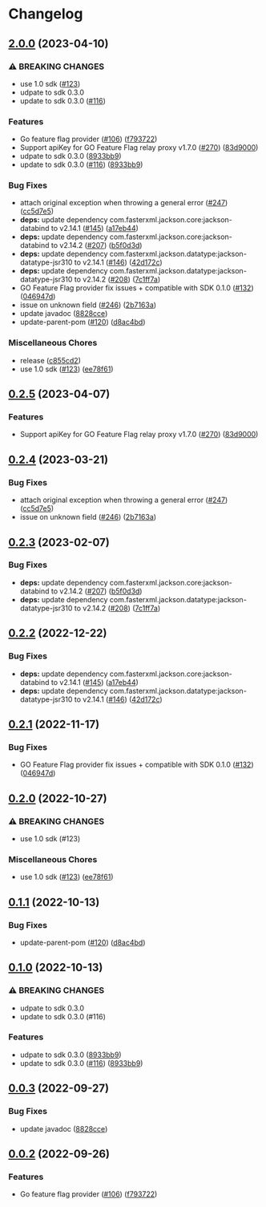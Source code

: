 # Changelog

## [2.0.0](https://github.com/toddbaert/java-sdk-contrib/compare/dev.openfeature.contrib.providers.go-feature-flag-v0.2.5...dev.openfeature.contrib.providers.go-feature-flag-v2.0.0) (2023-04-10)


### ⚠ BREAKING CHANGES

* use 1.0 sdk ([#123](https://github.com/toddbaert/java-sdk-contrib/issues/123))
* udpate to sdk 0.3.0
* update to sdk 0.3.0 ([#116](https://github.com/toddbaert/java-sdk-contrib/issues/116))

### Features

* Go feature flag provider ([#106](https://github.com/toddbaert/java-sdk-contrib/issues/106)) ([f793722](https://github.com/toddbaert/java-sdk-contrib/commit/f7937223d21ee97ebab2f42e79cb264d2b77ed4a))
* Support apiKey for GO Feature Flag relay proxy v1.7.0 ([#270](https://github.com/toddbaert/java-sdk-contrib/issues/270)) ([83d9000](https://github.com/toddbaert/java-sdk-contrib/commit/83d9000497c3bcfc544c0a38e57c32a4ebe5e0bb))
* udpate to sdk 0.3.0 ([8933bb9](https://github.com/toddbaert/java-sdk-contrib/commit/8933bb9b4521e44572b67e6784fd7ce6c541d7b8))
* update to sdk 0.3.0 ([#116](https://github.com/toddbaert/java-sdk-contrib/issues/116)) ([8933bb9](https://github.com/toddbaert/java-sdk-contrib/commit/8933bb9b4521e44572b67e6784fd7ce6c541d7b8))


### Bug Fixes

* attach original exception when throwing a general error ([#247](https://github.com/toddbaert/java-sdk-contrib/issues/247)) ([cc5d7e5](https://github.com/toddbaert/java-sdk-contrib/commit/cc5d7e56b9aecba075fc1515e035e9fc77bb1c9f))
* **deps:** update dependency com.fasterxml.jackson.core:jackson-databind to v2.14.1 ([#145](https://github.com/toddbaert/java-sdk-contrib/issues/145)) ([a17eb44](https://github.com/toddbaert/java-sdk-contrib/commit/a17eb44e2ccdd2eddd2be996ea2cc7141fc14e9a))
* **deps:** update dependency com.fasterxml.jackson.core:jackson-databind to v2.14.2 ([#207](https://github.com/toddbaert/java-sdk-contrib/issues/207)) ([b5f0d3d](https://github.com/toddbaert/java-sdk-contrib/commit/b5f0d3daa2a19a7b51648a6644eba9973f154be6))
* **deps:** update dependency com.fasterxml.jackson.datatype:jackson-datatype-jsr310 to v2.14.1 ([#146](https://github.com/toddbaert/java-sdk-contrib/issues/146)) ([42d172c](https://github.com/toddbaert/java-sdk-contrib/commit/42d172c6539b82e75de61028683a35a6ae08ece9))
* **deps:** update dependency com.fasterxml.jackson.datatype:jackson-datatype-jsr310 to v2.14.2 ([#208](https://github.com/toddbaert/java-sdk-contrib/issues/208)) ([7c1ff7a](https://github.com/toddbaert/java-sdk-contrib/commit/7c1ff7a731e7ce13126095e7d239709445929e5f))
* GO Feature Flag provider fix issues + compatible with SDK 0.1.0 ([#132](https://github.com/toddbaert/java-sdk-contrib/issues/132)) ([046947d](https://github.com/toddbaert/java-sdk-contrib/commit/046947dc58fa717d0bfa6d5c516261fe79fd9e9e))
* issue on unknown field ([#246](https://github.com/toddbaert/java-sdk-contrib/issues/246)) ([2b7163a](https://github.com/toddbaert/java-sdk-contrib/commit/2b7163a3f1392251d7268efa5751156ba8c93694))
* update javadoc ([8828cce](https://github.com/toddbaert/java-sdk-contrib/commit/8828cceadf3571b25155dbd8d0d88589244ade2a))
* update-parent-pom ([#120](https://github.com/toddbaert/java-sdk-contrib/issues/120)) ([d8ac4bd](https://github.com/toddbaert/java-sdk-contrib/commit/d8ac4bdba6b5d9efb98ea641d50337f0e3ba3139))


### Miscellaneous Chores

* release ([c855cd2](https://github.com/toddbaert/java-sdk-contrib/commit/c855cd2160c6c9f1d56b058a79af13725333dfe1))
* use 1.0 sdk ([#123](https://github.com/toddbaert/java-sdk-contrib/issues/123)) ([ee78f61](https://github.com/toddbaert/java-sdk-contrib/commit/ee78f610f669eff6f90ffc958e1be88ed203350f))

## [0.2.5](https://github.com/open-feature/java-sdk-contrib/compare/dev.openfeature.contrib.providers.go-feature-flag-v0.2.4...dev.openfeature.contrib.providers.go-feature-flag-v0.2.5) (2023-04-07)


### Features

* Support apiKey for GO Feature Flag relay proxy v1.7.0 ([#270](https://github.com/open-feature/java-sdk-contrib/issues/270)) ([83d9000](https://github.com/open-feature/java-sdk-contrib/commit/83d9000497c3bcfc544c0a38e57c32a4ebe5e0bb))

## [0.2.4](https://github.com/open-feature/java-sdk-contrib/compare/dev.openfeature.contrib.providers.go-feature-flag-v0.2.3...dev.openfeature.contrib.providers.go-feature-flag-v0.2.4) (2023-03-21)


### Bug Fixes

* attach original exception when throwing a general error ([#247](https://github.com/open-feature/java-sdk-contrib/issues/247)) ([cc5d7e5](https://github.com/open-feature/java-sdk-contrib/commit/cc5d7e56b9aecba075fc1515e035e9fc77bb1c9f))
* issue on unknown field ([#246](https://github.com/open-feature/java-sdk-contrib/issues/246)) ([2b7163a](https://github.com/open-feature/java-sdk-contrib/commit/2b7163a3f1392251d7268efa5751156ba8c93694))

## [0.2.3](https://github.com/open-feature/java-sdk-contrib/compare/dev.openfeature.contrib.providers.go-feature-flag-v0.2.2...dev.openfeature.contrib.providers.go-feature-flag-v0.2.3) (2023-02-07)


### Bug Fixes

* **deps:** update dependency com.fasterxml.jackson.core:jackson-databind to v2.14.2 ([#207](https://github.com/open-feature/java-sdk-contrib/issues/207)) ([b5f0d3d](https://github.com/open-feature/java-sdk-contrib/commit/b5f0d3daa2a19a7b51648a6644eba9973f154be6))
* **deps:** update dependency com.fasterxml.jackson.datatype:jackson-datatype-jsr310 to v2.14.2 ([#208](https://github.com/open-feature/java-sdk-contrib/issues/208)) ([7c1ff7a](https://github.com/open-feature/java-sdk-contrib/commit/7c1ff7a731e7ce13126095e7d239709445929e5f))

## [0.2.2](https://github.com/open-feature/java-sdk-contrib/compare/dev.openfeature.contrib.providers.go-feature-flag-v0.2.1...dev.openfeature.contrib.providers.go-feature-flag-v0.2.2) (2022-12-22)


### Bug Fixes

* **deps:** update dependency com.fasterxml.jackson.core:jackson-databind to v2.14.1 ([#145](https://github.com/open-feature/java-sdk-contrib/issues/145)) ([a17eb44](https://github.com/open-feature/java-sdk-contrib/commit/a17eb44e2ccdd2eddd2be996ea2cc7141fc14e9a))
* **deps:** update dependency com.fasterxml.jackson.datatype:jackson-datatype-jsr310 to v2.14.1 ([#146](https://github.com/open-feature/java-sdk-contrib/issues/146)) ([42d172c](https://github.com/open-feature/java-sdk-contrib/commit/42d172c6539b82e75de61028683a35a6ae08ece9))

## [0.2.1](https://github.com/open-feature/java-sdk-contrib/compare/dev.openfeature.contrib.providers.go-feature-flag-v0.2.0...dev.openfeature.contrib.providers.go-feature-flag-v0.2.1) (2022-11-17)


### Bug Fixes

* GO Feature Flag provider fix issues + compatible with SDK 0.1.0 ([#132](https://github.com/open-feature/java-sdk-contrib/issues/132)) ([046947d](https://github.com/open-feature/java-sdk-contrib/commit/046947dc58fa717d0bfa6d5c516261fe79fd9e9e))

## [0.2.0](https://github.com/open-feature/java-sdk-contrib/compare/dev.openfeature.contrib.providers.go-feature-flag-v0.1.1...dev.openfeature.contrib.providers.go-feature-flag-v0.2.0) (2022-10-27)


### ⚠ BREAKING CHANGES

* use 1.0 sdk (#123)

### Miscellaneous Chores

* use 1.0 sdk ([#123](https://github.com/open-feature/java-sdk-contrib/issues/123)) ([ee78f61](https://github.com/open-feature/java-sdk-contrib/commit/ee78f610f669eff6f90ffc958e1be88ed203350f))

## [0.1.1](https://github.com/open-feature/java-sdk-contrib/compare/dev.openfeature.contrib.providers.go-feature-flag-v0.1.0...dev.openfeature.contrib.providers.go-feature-flag-v0.1.1) (2022-10-13)


### Bug Fixes

* update-parent-pom ([#120](https://github.com/open-feature/java-sdk-contrib/issues/120)) ([d8ac4bd](https://github.com/open-feature/java-sdk-contrib/commit/d8ac4bdba6b5d9efb98ea641d50337f0e3ba3139))

## [0.1.0](https://github.com/open-feature/java-sdk-contrib/compare/dev.openfeature.contrib.providers.go-feature-flag-v0.0.3...dev.openfeature.contrib.providers.go-feature-flag-v0.1.0) (2022-10-13)


### ⚠ BREAKING CHANGES

* udpate to sdk 0.3.0
* update to sdk 0.3.0 (#116)

### Features

* udpate to sdk 0.3.0 ([8933bb9](https://github.com/open-feature/java-sdk-contrib/commit/8933bb9b4521e44572b67e6784fd7ce6c541d7b8))
* update to sdk 0.3.0 ([#116](https://github.com/open-feature/java-sdk-contrib/issues/116)) ([8933bb9](https://github.com/open-feature/java-sdk-contrib/commit/8933bb9b4521e44572b67e6784fd7ce6c541d7b8))

## [0.0.3](https://github.com/open-feature/java-sdk-contrib/compare/dev.openfeature.contrib.providers.go-feature-flag-v0.0.2...dev.openfeature.contrib.providers.go-feature-flag-v0.0.3) (2022-09-27)


### Bug Fixes

* update javadoc ([8828cce](https://github.com/open-feature/java-sdk-contrib/commit/8828cceadf3571b25155dbd8d0d88589244ade2a))

## [0.0.2](https://github.com/open-feature/java-sdk-contrib/compare/dev.openfeature.contrib.providers.go-feature-flag-v0.0.1...dev.openfeature.contrib.providers.go-feature-flag-v0.0.2) (2022-09-26)


### Features

* Go feature flag provider ([#106](https://github.com/open-feature/java-sdk-contrib/issues/106)) ([f793722](https://github.com/open-feature/java-sdk-contrib/commit/f7937223d21ee97ebab2f42e79cb264d2b77ed4a))
